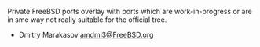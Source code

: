 Private FreeBSD ports overlay with ports which are work-in-progress
or are in sme way not really suitable for the official tree.

- Dmitry Marakasov <amdmi3@FreeBSD.org>
